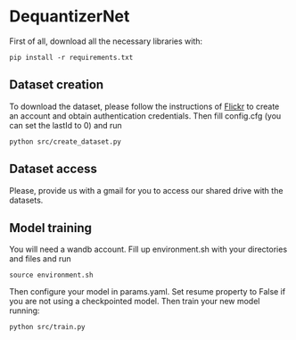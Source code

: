 # DequantizerNet
First of all, download all the necessary libraries with:
```
pip install -r requirements.txt
```
## Dataset creation
To download the dataset, please follow the instructions of [Flickr](https://www.flickr.com/services/api/) to create an account and obtain authentication credentials. Then fill config.cfg (you can set the lastId to 0) and run 
```
python src/create_dataset.py
```

## Dataset access
Please, provide us with a gmail for you to access our shared drive with the datasets.

## Model training
You will need a wandb account. Fill up environment.sh with your directories and files and run

```
source environment.sh
```

Then configure your model in params.yaml. Set resume property to False if you are not using a checkpointed model. Then train your new model running:
 ```
 python src/train.py
 ```
